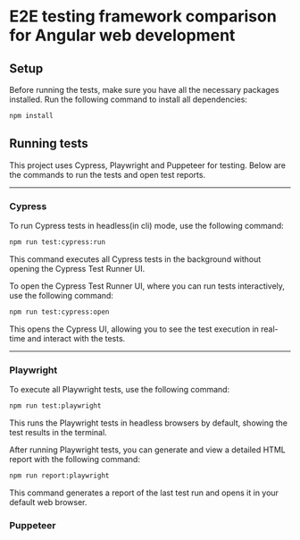 # E2E testing framework comparison for Angular web development
## Setup

Before running the tests, make sure you have all the necessary packages installed. Run the following command to install all dependencies:

```bash
npm install
```

## Running tests
This project uses Cypress, Playwright and Puppeteer for testing. Below are the commands to run the tests and open test reports.
***
### Cypress
To run Cypress tests in headless(in cli) mode, use the following command:
```bash
npm run test:cypress:run
```
This command executes all Cypress tests in the background without opening the Cypress Test Runner UI.


To open the Cypress Test Runner UI, where you can run tests interactively, use the following command:
```bash
npm run test:cypress:open
```
This opens the Cypress UI, allowing you to see the test execution in real-time and interact with the tests.
***
### Playwright
To execute all Playwright tests, use the following command:
```bash
npm run test:playwright
```
This runs the Playwright tests in headless browsers by default, showing the test results in the terminal.

After running Playwright tests, you can generate and view a detailed HTML report with the following command:
```bash
npm run report:playwright
```
This command generates a report of the last test run and opens it in your default web browser.
### Puppeteer

[//]: # (To run Cypress tests in headless&#40;in cli&#41; mode, use the following command:)

[//]: # (```bash)

[//]: # (npm install)

[//]: # (```)